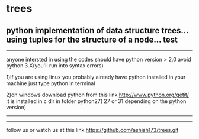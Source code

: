 trees
=====

python implementation of data structure trees...
using tuples for the structure of a node...
test
---------------------------------------------------------------
---------------------------------------------------------------
anyone intersted in using the codes should have python version > 2.0 avoid python 3.X(you'll run into syntax errors)


1)if you are using linux you probably already have python installed in your machine just type python in terminal


2)on windows download python from this link http://www.python.org/getit/ it is installed in c dir in folder python27( 27 or 31 depending on the python version)

---------------------------------------------------------------
---------------------------------------------------------------
follow us or watch us at this link https://github.com/ashish173/trees.git

